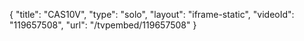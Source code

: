 {
    "title": "CAS10V",
    "type": "solo",
    "layout": "iframe-static",
    "videoId": "119657508",
    "url": "\/tvpembed\/119657508"
}